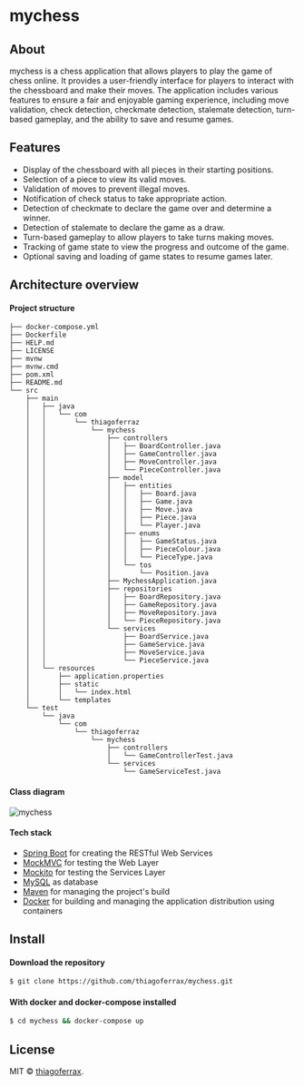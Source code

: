 # mychess

## About

mychess is a chess application that allows players to play the game of chess online. It provides a user-friendly interface for players to interact with the chessboard and make their moves. The application includes various features to ensure a fair and enjoyable gaming experience, including move validation, check detection, checkmate detection, stalemate detection, turn-based gameplay, and the ability to save and resume games.

## Features

* Display of the chessboard with all pieces in their starting positions.
* Selection of a piece to view its valid moves.
* Validation of moves to prevent illegal moves.
* Notification of check status to take appropriate action.
* Detection of checkmate to declare the game over and determine a winner.
* Detection of stalemate to declare the game as a draw.
* Turn-based gameplay to allow players to take turns making moves.
* Tracking of game state to view the progress and outcome of the game.
* Optional saving and loading of game states to resume games later.

## Architecture overview

#### Project structure

```
├── docker-compose.yml
├── Dockerfile
├── HELP.md
├── LICENSE
├── mvnw
├── mvnw.cmd
├── pom.xml
├── README.md
└── src
    ├── main
    │   ├── java
    │   │   └── com
    │   │       └── thiagoferraz
    │   │           └── mychess
    │   │               ├── controllers
    │   │               │   ├── BoardController.java
    │   │               │   ├── GameController.java
    │   │               │   ├── MoveController.java
    │   │               │   └── PieceController.java
    │   │               ├── model
    │   │               │   ├── entities
    │   │               │   │   ├── Board.java
    │   │               │   │   ├── Game.java
    │   │               │   │   ├── Move.java
    │   │               │   │   ├── Piece.java
    │   │               │   │   └── Player.java
    │   │               │   ├── enums
    │   │               │   │   ├── GameStatus.java
    │   │               │   │   ├── PieceColour.java
    │   │               │   │   └── PieceType.java
    │   │               │   └── tos
    │   │               │       └── Position.java
    │   │               ├── MychessApplication.java
    │   │               ├── repositories
    │   │               │   ├── BoardRepository.java
    │   │               │   ├── GameRepository.java
    │   │               │   ├── MoveRepository.java
    │   │               │   └── PieceRepository.java
    │   │               └── services
    │   │                   ├── BoardService.java
    │   │                   ├── GameService.java
    │   │                   ├── MoveService.java
    │   │                   └── PieceService.java
    │   └── resources
    │       ├── application.properties
    │       ├── static
    │       │   └── index.html
    │       └── templates
    └── test
        └── java
            └── com
                └── thiagoferraz
                    └── mychess
                        ├── controllers
                        │   └── GameControllerTest.java
                        └── services
                            └── GameServiceTest.java
```

#### Class diagram

![mychess](https://github.com/thiagoferrax/mychess/assets/43149895/bbb2795e-b2cd-4515-a639-b05f05f067ae)

#### Tech stack

* [Spring Boot](http://spring.io/projects/spring-boot) for creating the RESTful Web Services
* [MockMVC](https://spring.io/guides/gs/testing-web/) for testing the Web Layer
* [Mockito](https://site.mockito.org/) for testing the Services Layer
* [MySQL](https://www.mysql.com/) as database
* [Maven](https://maven.apache.org/) for managing the project's build
* [Docker](https://www.docker.com/) for building and managing the application distribution using containers

## Install

#### Download the repository

```sh
$ git clone https://github.com/thiagoferrax/mychess.git
```

#### With docker and docker-compose installed

```sh
$ cd mychess && docker-compose up
```

## License

MIT © [thiagoferrax](https://github.com/thiagoferrax).
